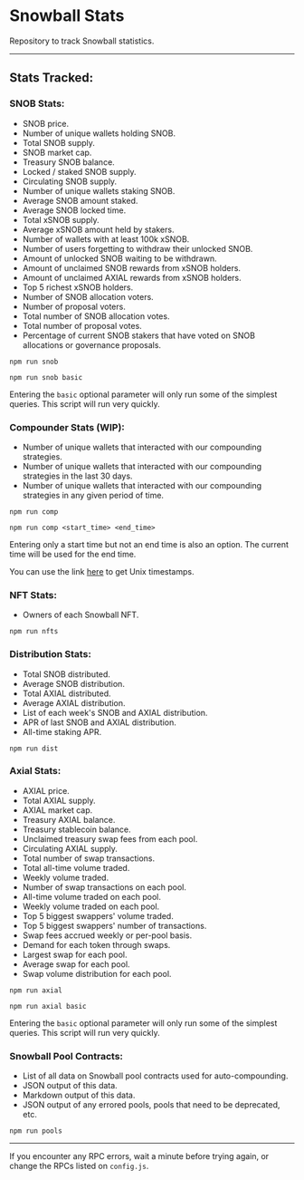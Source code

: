 # Snowball Stats

Repository to track Snowball statistics.

---

## Stats Tracked:

### SNOB Stats:

- SNOB price.
- Number of unique wallets holding SNOB.
- Total SNOB supply.
- SNOB market cap.
- Treasury SNOB balance.
- Locked / staked SNOB supply.
- Circulating SNOB supply.
- Number of unique wallets staking SNOB.
- Average SNOB amount staked.
- Average SNOB locked time.
- Total xSNOB supply.
- Average xSNOB amount held by stakers.
- Number of wallets with at least 100k xSNOB.
- Number of users forgetting to withdraw their unlocked SNOB.
- Amount of unlocked SNOB waiting to be withdrawn.
- Amount of unclaimed SNOB rewards from xSNOB holders.
- Amount of unclaimed AXIAL rewards from xSNOB holders.
- Top 5 richest xSNOB holders.
- Number of SNOB allocation voters.
- Number of proposal voters.
- Total number of SNOB allocation votes.
- Total number of proposal votes.
- Percentage of current SNOB stakers that have voted on SNOB allocations or governance proposals.

```
npm run snob
```

```
npm run snob basic
```

Entering the `basic` optional parameter will only run some of the simplest queries. This script will run very quickly.

### Compounder Stats (WIP):

- Number of unique wallets that interacted with our compounding strategies.
- Number of unique wallets that interacted with our compounding strategies in the last 30 days.
- Number of unique wallets that interacted with our compounding strategies in any given period of time.

```
npm run comp
```

```
npm run comp <start_time> <end_time>
```

Entering only a start time but not an end time is also an option. The current time will be used for the end time.

You can use the link [here](https://www.unixtimestamp.com/) to get Unix timestamps.

### NFT Stats:

- Owners of each Snowball NFT.

```
npm run nfts
```

### Distribution Stats:

- Total SNOB distributed.
- Average SNOB distribution.
- Total AXIAL distributed.
- Average AXIAL distribution.
- List of each week's SNOB and AXIAL distribution.
- APR of last SNOB and AXIAL distribution.
- All-time staking APR.

```
npm run dist
```

### Axial Stats:

- AXIAL price.
- Total AXIAL supply.
- AXIAL market cap.
- Treasury AXIAL balance.
- Treasury stablecoin balance.
- Unclaimed treasury swap fees from each pool.
- Circulating AXIAL supply.
- Total number of swap transactions.
- Total all-time volume traded.
- Weekly volume traded.
- Number of swap transactions on each pool.
- All-time volume traded on each pool.
- Weekly volume traded on each pool.
- Top 5 biggest swappers' volume traded.
- Top 5 biggest swappers' number of transactions.
- Swap fees accrued weekly or per-pool basis.
- Demand for each token through swaps.
- Largest swap for each pool.
- Average swap for each pool.
- Swap volume distribution for each pool.

```
npm run axial
```

```
npm run axial basic
```

Entering the `basic` optional parameter will only run some of the simplest queries. This script will run very quickly.

### Snowball Pool Contracts:

- List of all data on Snowball pool contracts used for auto-compounding.
- JSON output of this data.
- Markdown output of this data.
- JSON output of any errored pools, pools that need to be deprecated, etc.

```
npm run pools
```

---

If you encounter any RPC errors, wait a minute before trying again, or change the RPCs listed on `config.js`.